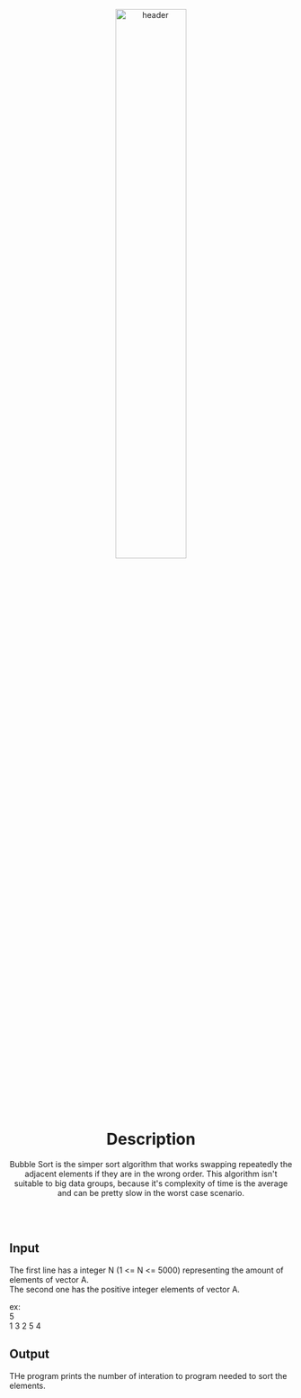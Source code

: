 <p align="center">
  <img src="https://lh5.googleusercontent.com/_oLwPF5ZvaZZ4pGD-HvSUSw6nTwwHjUwcLpNigUvb24-PKNwjMUwXcWYWf2wp4HopzHkh9JVmZd_AFYP4HjSYelidbw4FRo1fHrWV3KxbFM13xlRLALb-y-EbLhEmln11lhwEZPV" alt="header" width="50%" height="50%"/>
</p>


<h1 align="center">Description</h1>

<p align="center">
Bubble Sort is the simper sort algorithm that works swapping repeatedly the adjacent elements if they are in the wrong order. This algorithm isn't suitable to big data groups, because it's complexity of time is the average and can be pretty slow in the worst case scenario.
</p>

<br> <br>
## Input
The first line has a integer N (1 <= N <= 5000) representing the amount of elements of vector A. <br>
The second one has the positive integer elements of vector A.

ex: <br>
5 <br>
1 3 2 5 4 <br>

## Output
THe program prints the number of interation to program needed to sort the elements.
